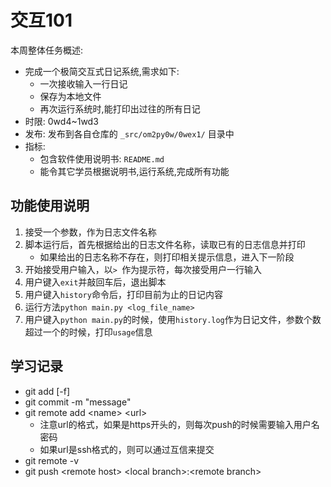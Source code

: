 # 交互101

本周整体任务概述:

* 完成一个极简交互式日记系统,需求如下:
    * 一次接收输入一行日记
    * 保存为本地文件
    * 再次运行系统时,能打印出过往的所有日记
* 时限: 0wd4~1wd3
* 发布: 发布到各自仓库的 `_src/om2py0w/0wex1/` 目录中
* 指标:
    * 包含软件使用说明书: `README.md`
    * 能令其它学员根据说明书,运行系统,完成所有功能
    
## 功能使用说明
1. 接受一个参数，作为日志文件名称
2. 脚本运行后，首先根据给出的日志文件名称，读取已有的日志信息并打印
    * 如果给出的日志名称不存在，则打印相关提示信息，进入下一阶段
3. 开始接受用户输入，以`> `作为提示符，每次接受用户一行输入
4. 用户键入`exit`并敲回车后，退出脚本
5. 用户键入`history`命令后，打印目前为止的日记内容
6. 运行方法`python main.py <log_file_name>`
7. 用户键入`python main.py`的时候，使用`history.log`作为日记文件，参数个数超过一个的时候，打印`usage`信息

## 学习记录
* git add [-f]
* git commit -m "message"
* git remote add \<name\> \<url\> 
    * 注意url的格式，如果是https开头的，则每次push的时候需要输入用户名密码
    * 如果url是ssh格式的，则可以通过互信来提交
* git remote -v
* git push \<remote host\> \<local branch\>:\<remote branch\>